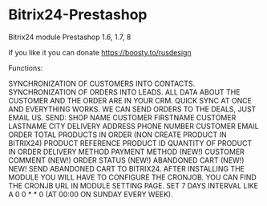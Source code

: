 # Bitrix24-Prestashop
Bitrix24 module Prestashop 1.6, 1.7, 8

If you like it you can donate https://boosty.to/rusdesign

Functions:

SYNCHRONIZATION OF CUSTOMERS INTO CONTACTS.
SYNCHRONIZATION OF ORDERS INTO LEADS.
ALL DATA ABOUT THE CUSTOMER AND THE ORDER ARE IN YOUR CRM.
QUICK SYNC AT ONCE AND EVERYTHING WORKS.
WE CAN SEND ORDERS TO THE DEALS, JUST EMAIL US.
SEND:
SHOP NAME
CUSTOMER FIRSTNAME CUSTOMER LASTNAME
CITY
DELIVERY ADDRESS
PHONE NUMBER
CUSTOMER EMAIL
ORDER TOTAL
PRODUCTS IN ORDER (NON CREATE PRODUCT IN BITRIX24)
PRODUCT REFERENCE
PRODUCT ID
QUANTITY OF PRODUCT IN ORDER
DELIVERY METHOD
PAYMENT METHOD (NEW!)
CUSTOMER COMMENT (NEW!)
ORDER STATUS (NEW!)
ABANDONED CART (NEW!)
NEW! SEND ABANDONED CART TO BITRIX24. AFTER INSTALLING THE MODULE YOU WILL HAVE TO CONFIGURE THE CRONJOB. YOU CAN FIND THE CRONJB URL IN MODULE SETTING PAGE. SET 7 DAYS INTERVAL LIKE A 0 0 * * 0 (AT 00:00 ON SUNDAY EVERY WEEK).
